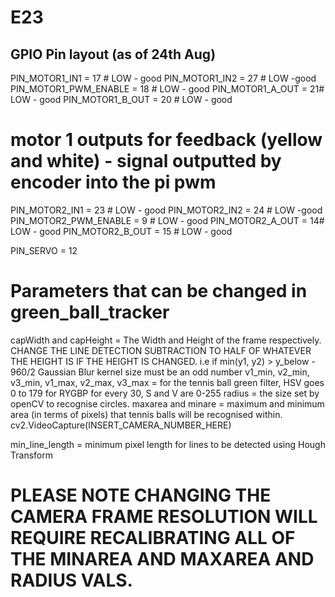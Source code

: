 # E23

## GPIO Pin layout (as of 24th Aug)
PIN_MOTOR1_IN1 = 17 # LOW - good
PIN_MOTOR1_IN2 = 27 # LOW -good 
PIN_MOTOR1_PWM_ENABLE = 18 # LOW - good 
PIN_MOTOR1_A_OUT = 21# LOW - good 
PIN_MOTOR1_B_OUT = 20 # LOW - good

# motor 1 outputs for feedback (yellow and white) - signal outputted by encoder into the pi pwm 
PIN_MOTOR2_IN1 = 23 # LOW - good
PIN_MOTOR2_IN2 = 24 # LOW -good 
PIN_MOTOR2_PWM_ENABLE = 9 # LOW - good 
PIN_MOTOR2_A_OUT = 14# LOW - good 
PIN_MOTOR2_B_OUT = 15 # LOW - good

PIN_SERVO = 12

# Parameters that can be changed in green_ball_tracker
capWidth and capHeight = The Width and Height of the frame respectively. CHANGE THE LINE DETECTION SUBTRACTION TO HALF OF WHATEVER THE HEIGHT IS IF THE HEIGHT IS CHANGED. 
i.e if min(y1, y2) > y_below - 960/2
Gaussian Blur kernel size must be an odd number
v1_min, v2_min, v3_min, v1_max, v2_max, v3_max = for the tennis ball green filter, HSV goes 0 to 179 for RYGBP for every 30, S and V are 0-255
radius = the size set by openCV to recognise circles.
maxarea and minare = maximum and minimum area (in terms of pixels) that tennis balls will be recognised within.
cv2.VideoCapture(INSERT_CAMERA_NUMBER_HERE)

min_line_length = minimum pixel length for lines to be detected using Hough Transform

# PLEASE NOTE CHANGING THE CAMERA FRAME RESOLUTION WILL REQUIRE RECALIBRATING ALL OF THE MINAREA AND MAXAREA AND RADIUS VALS.